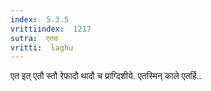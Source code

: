 ```yaml
---
index:  5.3.5
vrittiindex:  1217
sutra:  एतदः
vritti:  laghu 
---
```


एत इत् एतौ स्तौ रेफादौ थादौ च प्राग्दिशीये. एतस्मिन् काले एतर्हि..

